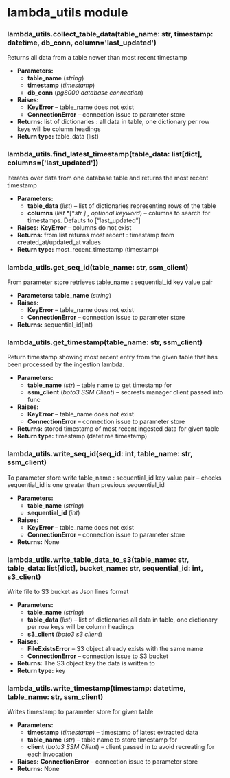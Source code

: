 # lambda_utils module

### lambda_utils.collect_table_data(table_name: str, timestamp: datetime, db_conn, column='last_updated')

Returns all data from a table newer than most recent timestamp

* **Parameters:**
  * **table_name** (*string*)
  * **timestamp** (*timestamp*)
  * **db_conn** (*pg8000 database connection*)
* **Raises:**
  * **KeyError** – table_name does not exist
  * **ConnectionError** – connection issue to parameter store
* **Returns:**
  list of dictionaries
  : all data in table, one dictionary
    per row keys will be column headings
* **Return type:**
  table_data (list)

### lambda_utils.find_latest_timestamp(table_data: list[dict], columns=['last_updated'])

Iterates over data from one database table and returns the most recent timestamp

* **Parameters:**
  * **table_data** (*list*) – list of dictionaries representing rows of the table
  * **columns** (*list* *[**str* *]* *,* *optional keyword*) – columns to search for timestamps.
    Defauts to [“last_updated”]
* **Raises:**
  **KeyError** – columns do not exist
* **Returns:**
  from list returns most recent
  : timestamp from created_at/updated_at values
* **Return type:**
  most_recent_timestamp (timestamp)

### lambda_utils.get_seq_id(table_name: str, ssm_client)

From parameter store retrieves table_name : sequential_id key value pair

* **Parameters:**
  **table_name** (*string*)
* **Raises:**
  * **KeyError** – table_name does not exist
  * **ConnectionError** – connection issue to parameter store
* **Returns:**
  sequential_id(int)

### lambda_utils.get_timestamp(table_name: str, ssm_client)

Return timestamp showing most recent entry from the given table
that has been processed by the ingestion lambda.

* **Parameters:**
  * **table_name** (*str*) – table name to get timestamp for
  * **ssm_client** (*boto3 SSM Client*) – secrests manager client passed into func
* **Raises:**
  * **KeyError** – table_name does not exist
  * **ConnectionError** – connection issue to parameter store
* **Returns:**
  stored timestamp of most recent ingested data for given table
* **Return type:**
  timestamp (datetime timestamp)

### lambda_utils.write_seq_id(seq_id: int, table_name: str, ssm_client)

To parameter store write table_name : sequential_id key value pair
– checks sequential_id is one greater than previous sequential_id

* **Parameters:**
  * **table_name** (*string*)
  * **sequential_id** (*int*)
* **Raises:**
  * **KeyError** – table_name does not exist
  * **ConnectionError** – connection issue to parameter store
* **Returns:**
  None

### lambda_utils.write_table_data_to_s3(table_name: str, table_data: list[dict], bucket_name: str, sequential_id: int, s3_client)

Write file to S3 bucket as Json lines format

* **Parameters:**
  * **table_name** (*string*)
  * **table_data** (*list*) – list of dictionaries all data in table,
    one dictionary per row keys will be column headings
  * **s3_client** (*boto3 s3 client*)
* **Raises:**
  * **FileExistsError** – S3 object already exists with the same name
  * **ConnectionError** – connection issue to S3 bucket
* **Returns:**
  The S3 object key the data is written to
* **Return type:**
  key

### lambda_utils.write_timestamp(timestamp: datetime, table_name: str, ssm_client)

Writes timestamp to parameter store for given table

* **Parameters:**
  * **timestamp** (*timestamp*) – timestamp of latest extracted data
  * **table_name** (*str*) – table name to store timestamp for
  * **client** (*boto3 SSM Client*) – client passed in to avoid recreating for each invocation
* **Raises:**
  **ConnectionError** – connection issue to parameter store
* **Returns:**
  None
